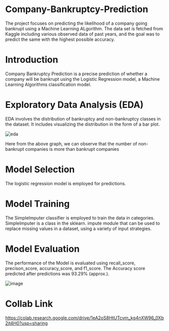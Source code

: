 # Company-Bankruptcy-Prediction
The project focuses on predicting the likelihood of a company going bankrupt using a Machine Learning ALgorithm. The data set is fetched from Kaggle including various observed data of past years, and the goal was to predict the same with the highest possible accuracy.

# Introduction
Company Bankruptcy Prediction is a precise prediction of whether a company will be bankrupt using the Logistic Regression model, a Machine Learning Algorithms classification model.

# Exploratory Data Analysis (EDA)
EDA involves the distribution of bankruptcy and non-bankruptcy classes in the dataset. It includes visualizing the distribution in the form of a bar plot.

![eda](https://github.com/Nehagarg816/Company-Bankruptcy-Prediction/assets/111566521/b70a5388-0dbc-4ee9-9e9d-5e52dfc7f8b1)

Here from the above graph, we can observe that the number of non-bankrupt companies is more than bankrupt companies

# Model Selection
The logistic regression model is employed for predictions.

# Model Training
The SimpleImputer classifier is employed to train the data in categories. SimpleImputer is a class in the sklearn. impute module that can be used to replace missing values in a dataset, using a variety of input strategies.

# Model Evaluation
The performance of the Model is evaluated using recall_score, precison_score, accuracy_score, and f1_score. The Accuracy score predicted after predictions was 93.29% (approx.).

![image](https://github.com/Nehagarg816/Company-Bankruptcy-Prediction/assets/111566521/57d2afa3-6621-44da-83b7-431a156ca72f)

# Collab Link
https://colab.research.google.com/drive/1eA2oS8HtUTcvm_kg4nXW96_0Xb2jt4H0?usp=sharing
